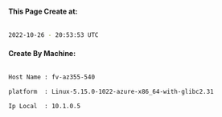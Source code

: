 
   
#### This Page Create at:

```bash

2022-10-26 - 20:53:53 UTC

```

#### Create By Machine:

```bash

Host Name : fv-az355-540

platform  : Linux-5.15.0-1022-azure-x86_64-with-glibc2.31

Ip Local  : 10.1.0.5

```

